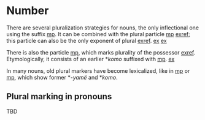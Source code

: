 # Number
There are several pluralization strategies for nouns, the only inflectional one using the suffix [mp](tomopl?nt).
It can be combined with the plural particle [mp](jnepl?nt) [exref](histyarirdi-944); this particle can also be the only exponent of plural [exref](ctorat-40).
[ex](histyarirdi-944)
[ex](ctorat-40)

There is also the particle [mp](kontomopl?nt), which marks plurality of the possessor [exref](histyarirdi-539).
Etymologically, it consists of an earlier \*_komo_ suffixed with [mp](tomopl).
[ex](histyarirdi-539)

In many nouns, old plural markers have become lexicalized, like in [mp](wiriyamo-woman) or [mp](waraijtokomo-man), which show former \*_-yamë_ and \*_komo_.

## Plural marking in pronouns
TBD